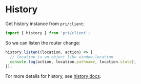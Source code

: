 # History

Get history instance from `pri/client`:

```typescript
import { history } from 'pri/client';
```

So we can listen the router change:

```typescript
history.listen((location, action) => {
  // location is an object like window.location
  console.log(action, location.pathname, location.state);
});
```

For more details for history, see [history docs](https://github.com/ReactTraining/history#readme).
